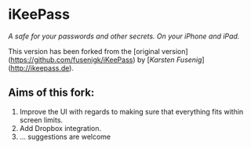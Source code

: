 # iKeePass

*A safe for your passwords and other secrets. On your iPhone and iPad.*

This version has been forked from the [original version] (https://github.com/fusenigk/iKeePass) by [*Karsten Fusenig*] (http://ikeepass.de).

## Aims of this fork:
1. Improve the UI with regards to making sure that everything fits within screen limits.
2. Add Dropbox integration.
3. ... suggestions are welcome
